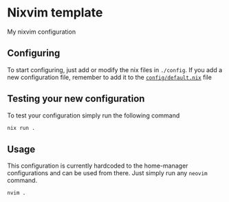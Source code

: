 # Nixvim template

My nixvim configuration

## Configuring

To start configuring, just add or modify the nix files in `./config`.
If you add a new configuration file, remember to add it to the
[`config/default.nix`](./config/default.nix) file

## Testing your new configuration

To test your configuration simply run the following command

```bash
nix run .
```

## Usage

This configuration is currently hardcoded to the home-manager configurations and can be used from there.
Just simply run any ```neovim``` command.
```bash
nvim .
```
